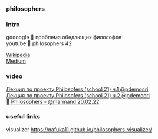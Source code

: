 ### philosophers

### intro
goooogle :mag_right: проблема обедающих философов  
youtube :mag_right: philosophers 42
  
[Wikipedia](https://ru.wikipedia.org/wiki/%D0%97%D0%B0%D0%B4%D0%B0%D1%87%D0%B0_%D0%BE%D0%B1_%D0%BE%D0%B1%D0%B5%D0%B4%D0%B0%D1%8E%D1%89%D0%B8%D1%85_%D1%84%D0%B8%D0%BB%D0%BE%D1%81%D0%BE%D1%84%D0%B0%D1%85)  
[Medium](https://medium.com/@chekmenev/%D0%B7%D0%B0%D0%B4%D0%B0%D1%87%D0%B0-%D0%BE%D0%B1%D0%B5%D0%B4%D0%B0%D1%8E%D1%89%D0%B8%D1%85-%D1%84%D0%B8%D0%BB%D0%BE%D1%81%D0%BE%D1%84%D0%BE%D0%B2-ac6644ca83b2)  

### video
[Лекция по проекту Philosofers (school 21) ч.1 @pdemocri](https://www.youtube.com/watch?v=6j4lwImwyT8)  
[Лекция по проекту Philosofers (school 21) ч.2 @pdemocri](https://www.youtube.com/watch?v=2sv8LB0_uKg)  
[🤔 Philosophers - @marmand 20.02.22](https://www.youtube.com/watch?v=WzsPbwIwtiw)  

### useful links
visualizer https://nafuka11.github.io/philosophers-visualizer/
